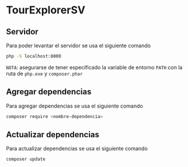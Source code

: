 # TourExplorerSV

## Servidor

Para poder levantar el servidor se usa el siguiente comando

```bash
php -S localhost:8000
```

`NOTA`: asegurarse de tener especificado la variable de entorno `PATH` con la ruta de `php.exe` y `composer.phar`

## Agregar dependencias

Para agregar dependencias se usa el siguiente comando

```bash
composer require <nombre-dependencia>
```

## Actualizar dependencias

Para actualizar dependencias se usa el siguiente comando

```bash
composer update
```